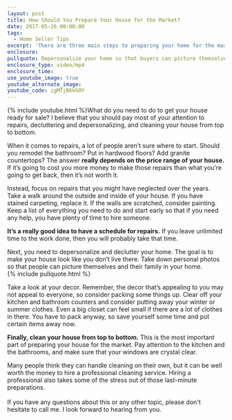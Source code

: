 ```yaml
---
layout: post
title: How Should You Prepare Your House for the Market?
date: 2017-05-26 00:00:00
tags:
  - Home Seller Tips
excerpt: 'There are three main steps to preparing your home for the market, and I’ll give you a few tips today.'
enclosure:
pullquote: Depersonalize your home so that buyers can picture themselves living there.
enclosure_type: video/mp4
enclosure_time:
use_youtube_image: true
youtube_alternate_image:
youtube_code: igMTjB6kG0Y
---
```



{% include youtube.html %}What do you need to do to get your house ready for sale? I believe that you should pay most of your attention to repairs, decluttering and depersonalizing, and cleaning your house from top to bottom.

When it comes to repairs, a lot of people aren’t sure where to start. Should you remodel the bathroom? Put in hardwood floors? Add granite countertops? The answer **really depends on the price range of your house.** If it’s going to cost you more money to make those repairs than what you’re going to get back, then it’s not worth it.

Instead, focus on repairs that you might have neglected over the years. Take a walk around the outside and inside of your house. If you have stained carpeting, replace it. If the walls are scratched, consider painting. Keep a list of everything you need to do and start early so that if you need any help, you have plenty of time to hire someone.

**It’s a really good idea to have a schedule for repairs.** If you leave unlimited time to the work done, then you will probably take that time.

Next, you need to depersonalize and declutter your home. The goal is to make your house look like you don’t live there. Take down personal photos so that people can picture themselves and their family in your home.
<br>{% include pullquote.html %}

Take a look at your decor. Remember, the decor that’s appealing to you may not appeal to everyone, so consider packing some things up. Clear off your kitchen and bathroom counters and consider putting away your winter or summer clothes. Even a big closet can feel small if there are a lot of clothes in there. You have to pack anyway, so save yourself some time and put certain items away now.

**Finally, clean your house from top to bottom.** This is the most important part of preparing your house for the market. Pay attention to the kitchen and the bathrooms, and make sure that your windows are crystal clear.

Many people think they can handle cleaning on their own, but it can be well worth the money to hire a professional cleaning service. Hiring a professional also takes some of the stress out of those last-minute preparations.&nbsp;
<br>
<br>If you have any questions about this or any other topic, please don't hesitate to call me. I look forward to hearing from you.